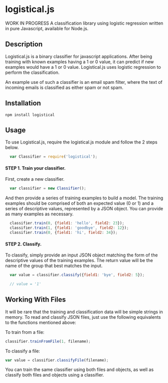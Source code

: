 # logistical.js
WORK IN PROGRESS
A classification library using logistic regression written in pure Javascript, available for Node.js. 

Description
---------
Logistical.js is a binary classifier for javascript applications. After being training with known examples having a 1 or 0 value, it can predict if new examples would have a 1 or 0 value. Logistical.js uses logistic regression to perform the classification.

An example use of such a classifier is an email spam filter, where the text of incoming emails is classified as either spam or not spam.

Installation
---------

    npm install logistical

Usage
---------

To use Logistical.js, require the logistical.js module and follow the 2 steps below.

  ```javascript
    var Classifier = require('logistical');
  ```

#### STEP 1. Train your classifier.

First, create a new classifier.

  ```javascript
    var classifier = new Classifier();
  ```  

And then provide a series of training examples to build a model. The training examples should be comprised of both an expected value (0 or 1) and a series of descriptive values, represented by a JSON object. You can provide as many examples as necessary.

  ```javascript
    classifier.train(0, {field1: 'hello', field2: 23});
    classifier.train(1, {field1: 'goodbye', field2: 12});
    classifier.train(0, {field1: 'hi', field2: 34});
```  

#### STEP 2. Classify.

To classify, simply provide an input JSON object matching the form of the descriptive values of the training examples. The return value will be the name of the group that best matches the input.

  ```javascript
    var value = classifier.classify({field1: 'bye', field2: 5});

    // value = '1'
  ```  

Working With Files
---------

It will be rare that the training and classification data will be simple strings in memory. To read and classify JSON files, just use the following equivalents to the functions mentioned above:

To train from a file:

  ```javascript
  classifier.trainFromFile(1, filename);
  ```
To classify a file:

  ```javascript
  var value = classifier.classifyFile(filename);
  ```

You can train the same classifier using both files and objects, as well as classify both files and objects using a classifier.
